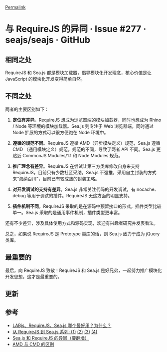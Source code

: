 [Permalink](https://github.com/seajs/seajs/issues/277 "Permalink to 与 RequireJS 的异同 · Issue #277 · seajs/seajs · GitHub")

# 与 RequireJS 的异同 · Issue #277 · seajs/seajs · GitHub

## 相同之处

RequireJS 和 Sea.js 都是模块加载器，倡导模块化开发理念，核心价值是让 JavaScript 的模块化开发变得简单自然。

## 不同之处

两者的主要区别如下：

  1. **定位有差异**。RequireJS 想成为浏览器端的模块加载器，同时也想成为 Rhino / Node 等环境的模块加载器。Sea.js 则专注于 Web 浏览器端，同时通过 Node 扩展的方式可以很方便跑在 Node 环境中。

  2. **遵循的规范不同**。RequireJS 遵循 AMD（异步模块定义）规范，Sea.js 遵循 CMD （通用模块定义）规范。规范的不同，导致了两者 API 不同。Sea.js 更贴近 CommonJS Modules/1.1 和 Node Modules 规范。

  3. **推广理念有差异**。RequireJS 在尝试让第三方类库修改自身来支持 RequireJS，目前只有少数社区采纳。Sea.js 不强推，采用自主封装的方式来“海纳百川”，目前已有较成熟的封装策略。

  4. **对开发调试的支持有差异**。Sea.js 非常关注代码的开发调试，有 nocache、debug 等用于调试的插件。RequireJS 无这方面的明显支持。

  5. **插件机制不同**。RequireJS 采取的是在源码中预留接口的形式，插件类型比较单一。Sea.js 采取的是通用事件机制，插件类型更丰富。

还有不少差异，涉及具体使用方式和源码实现，欢迎有兴趣者研究并发表看法。

总之，如果说 RequireJS 是 Prototype 类库的话，则 Sea.js 致力于成为 jQuery 类库。

## 最重要的

最后，向 RequireJS 致敬！RequireJS 和 Sea.js 是好兄弟，一起努力推广模块化开发思想，这才是最重要的。

## 更新

## 参考  

  * [LABjs、RequireJS、Sea.js 哪个最好用？为什么？](http://www.zhihu.com/question/20342350)
  * [从 RequireJS 到 Sea.js 系列: ](http://lifesinger.wordpress.com/2011/10/30/comparing-requirejs-with-seajs-1/) [(1)](http://lifesinger.wordpress.com/2011/10/30/comparing-requirejs-with-seajs-2/) [(2)](http://lifesinger.wordpress.com/2011/10/30/comparing-requirejs-with-seajs-3/) [(3)](http://lifesinger.wordpress.com/2011/10/30/comparing-requirejs-with-seajs-4/) [(4)](http://lifesinger.wordpress.com/2011/10/30/comparing-requirejs-with-seajs-5/)
  * [Sea.js 和 RequireJS 的异同（要翻墙）](http://lifesinger.wordpress.com/2011/05/17/the-difference-between-seajs-and-requirejs/)
  * [AMD 与 CMD 的区别](http://www.zhihu.com/question/20351507)

